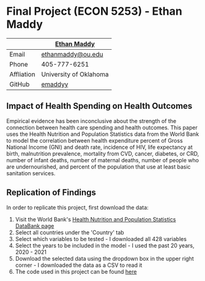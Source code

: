 # Final Project (ECON 5253) - Ethan Maddy #

|  | [Ethan Maddy](http://emaddyy.github.io) |
|--------------|--------------------------------------------------------------|
| Email | [ethanmaddy@ou.edu](mailto:ethanmaddy@ou.edu) |
| Phone | 405-777-6251 |
| Affliation | University of Oklahoma |
| GitHub | [emaddyy](https://github.com/emaddyy) |


## Impact of Health Spending on Health Outcomes ##

Empirical evidence has been inconclusive about the strength of the connection between health care spending and health outcomes. This paper uses the Health Nutrition and Population Statistics data from the World Bank to model the correlation between health expenditure percent of Gross National Income (GNI) and death rate, incidence of HIV, life expectancy at birth, malnutrition prevalence, mortality from CVD, cancer, diabetes, or CRD, number of infant deaths, number of maternal deaths, number of people who are undernourished, and percent of the population that use at least basic sanitation services. 

## Replication of Findings ##

In order to replicate this project, first download the data:

1. Visit the World Bank's [Health Nutrition and Population Statistics DataBank page](https://databank.worldbank.org/source/health-nutrition-and-population-statistics)
2. Select all countries under the 'Country' tab
3. Select which variables to be tested - I downloaded all 428 variables
4. Select the years to be included in the model - I used the past 20 years, 2020 - 2021
5. Download the selected data using the dropdown box in the upper right corner - I downloaded the data as a CSV to read it
6. The code used in this project can be found [here](placeholder)
